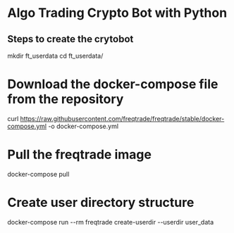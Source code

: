 # Algo Trading Crypto Bot with Python
## Steps to create the crytobot
mkdir ft_userdata
cd ft_userdata/

# Download the docker-compose file from the repository
curl https://raw.githubusercontent.com/freqtrade/freqtrade/stable/docker-compose.yml -o docker-compose.yml

# Pull the freqtrade image
docker-compose pull

# Create user directory structure
docker-compose run --rm freqtrade create-userdir --userdir user_data
